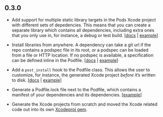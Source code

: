 ## 0.3.0

* Add support for multiple static library targets in the Pods Xcode project
  with different sets of depedencies. This means that you can create a separate
  library which contains all dependencies, including extra ones that you only
  use in, for instance, a debug or test build. [[docs][targets-docs] | [example][targets-example]]

* Install libraries from anywhere. A dependency can take a git url if the repo
  contains a podspec file in its root, or a podspec can be loaded from a file
  or HTTP location. If no podspec is available, a specification can be defined
  inline in the Podfile. [[docs][spec-outside-spec-repo-docs] | [example][spec-outside-spec-repo-example]]

* Add a `post_install` hook to the Podfile class. This allows the user to
  customize, for instance, the generated Xcode project _before_ it’s written
  to disk. [[docs][post-install-docs] | [example][post-install-example]]

* Generate a Podfile.lock file next to the Podfile, which contains a manifest
  of your dependencies and its dependencies. [[example][lock-file-example]]

* Generate the Xcode projects from scratch and moved the Xcode related code out
  into its own [Xcodeproj gem][xcodeproj].



[targets-docs]: https://github.com/CocoaPods/CocoaPods/blob/master/lib/cocoapods/podfile.rb#L151
[targets-example]: https://github.com/CocoaPods/CocoaPods/blob/master/examples/MacRubySample/Podfile
[xcodeproj]: https://github.com/CocoaPods/Xcodeproj
[spec-outside-spec-repo-docs]: https://github.com/CocoaPods/CocoaPods/blob/master/lib/cocoapods/podfile.rb#L82
[spec-outside-spec-repo-example]: https://github.com/CocoaPods/CocoaPods/blob/master/examples/SSCatalog/Podfile
[post-install-docs]: https://github.com/CocoaPods/CocoaPods/blob/master/lib/cocoapods/podfile.rb#L185
[post-install-example]: https://github.com/CocoaPods/CocoaPods/blob/master/examples/MacRubySample/Podfile#L17
[lock-file-example]: https://github.com/CocoaPods/CocoaPods/blob/master/examples/RKTwitter/Podfile.lock
